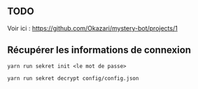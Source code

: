 
## TODO

Voir ici : https://github.com/Okazari/mystery-bot/projects/1

## Récupérer les informations de connexion

```
yarn run sekret init <le mot de passe> 
```

```
yarn run sekret decrypt config/config.json 
```


